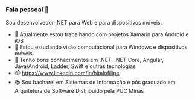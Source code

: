 ### Fala pessoal 👋

Sou desenvolvedor .NET para Web e para dispositivos móveis:

- 🔭 Atualmente estou trabalhando com projetos Xamarin para Android e iOS
- 🌱 Estou estudando visão computacional para Windows e dispositivos móveis
- 💬 Tenho bons conhecimentos em .NET, .NET Core, Angular, Java/Android, Ladder, Swift e outras tecnologias
- 📫 https://www.linkedin.com/in/hitalofilipe
- :books: Sou bacharel em Sistemas de Informação e pós graduado em Arquitetura de Software Distribuido pela PUC Minas

<!--
**HitaloDeAraujo/HitaloDeAraujo** is a ✨ _special_ ✨ repository because its `README.md` (this file) appears on your GitHub profile.

Here are some ideas to get you started:

- 🔭 I’m currently working on ...
- 🌱 I’m currently learning ...
- 👯 I’m looking to collaborate on ...
- 🤔 I’m looking for help with ...
- 💬 Ask me about ...
- 📫 How to reach me: ...
- 😄 Pronouns: ...
- ⚡ Fun fact: ...
-->
